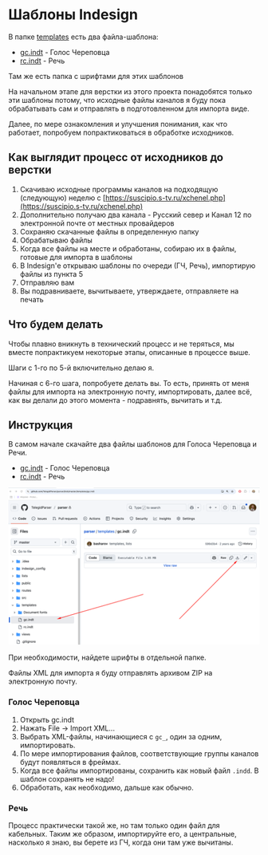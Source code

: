# Шаблоны Indesign
В папке [templates](https://github.com/TelegidParser/parser/tree/master/templates) есть два файла-шаблона: 
- [gc.indt](https://github.com/TelegidParser/parser/blob/master/templates/gc.indt) - Голос Череповца
- [rc.indt](https://github.com/TelegidParser/parser/blob/master/templates/rc.indt) - Речь

Там же есть папка с шрифтами для этих шаблонов

На начальном этапе для верстки из этого проекта понадобятся только эти шаблоны потому, что исходные файлы каналов я буду пока обрабатывать сам и отправлять в подготовленном для импорта виде.

Далее, по мере ознакомления и улучшения понимания, как что работает, попробуем попрактиковаться в обработке исходников. 

## Как выглядит процесс от исходников до верстки

1. Скачиваю исходные программы каналов на подходящую (следующую) неделю с [https://suscipio.s-tv.ru/xchenel.php](https://suscipio.s-tv.ru/xchenel.php)
2. Дополнительно получаю два канала - Русский север и Канал 12 по электронной почте от местных провайдеров
3. Сохраняю скачанные файлы в определенную папку
4. Обрабатываю файлы
5. Когда все файлы на месте и обработаны, собираю их в файлы, готовые для импорта в шаблоны
6. В Indesign'е открываю шаблоны по очереди (ГЧ, Речь), импортирую файлы из пункта 5
7. Отправляю вам
8. Вы подравниваете, вычитываете, утверждаете, отправляете на печать

## Что будем делать

Чтобы плавно вникнуть в технический процесс и не теряться, мы вместе попрактикуем некоторые этапы, описанные в процессе выше.

Шаги с 1-го по 5-й включительно делаю я.

Начиная с 6-го шага, попробуете делать вы. То есть, принять от меня файлы для импорта на электронную почту, импортировать, далее всё, как вы делали до этого момента - подравнять, вычитать и т.д.


## Инструкция

В самом начале скачайте два файлы шаблонов для Голоса Череповца и Речи.

- [gc.indt](https://github.com/TelegidParser/parser/blob/master/templates/gc.indt) - Голос Череповца
- [rc.indt](https://github.com/TelegidParser/parser/blob/master/templates/rc.indt) - Речь

![Чтобы скачать шаблоны, нажмите эту кнопку справа вверху](/readme_images/download_template.png)

При необходимости, найдете шрифты в отдельной папке.

Файлы XML для импорта я буду отправлять архивом ZIP на электронную почту.

### Голос Череповца

1. Открыть gc.indt
2. Нажать File -> Import XML...
3. Выбрать XML-файлы, начинающиеся с `gc_`, один за одним, импортировать.
4. По мере импортирования файлов, соответствующие группы каналов будут появляться в фреймах.
5. Когда все файлы импортированы, сохранить как новый файл `.indd`. В шаблон сохранять не надо!
6. Обработать, как необходимо, дальше как обычно.


### Речь
Процесс практически такой же, но там только один файл для кабельных. Таким же образом, импортируйте его, а центральные, насколько я знаю, вы берете из ГЧ, когда они там уже вычитаны.

